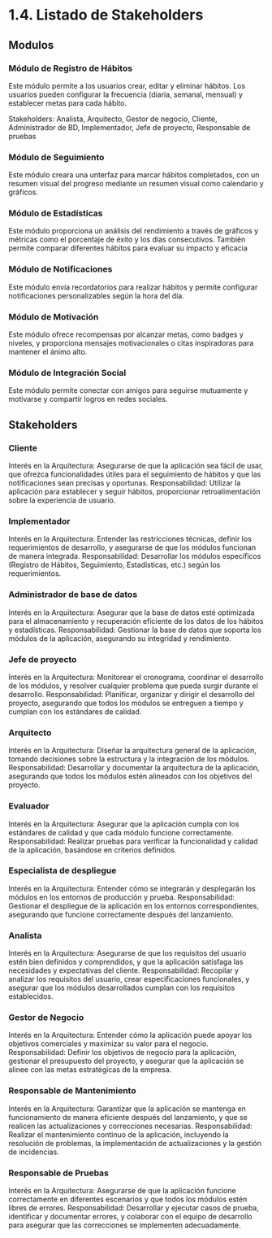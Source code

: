 # 1.4. Listado de Stakeholders

## Modulos

### Módulo de Registro de Hábitos

Este módulo permite a los usuarios crear, editar y eliminar hábitos. Los usuarios pueden configurar la frecuencia (diaria, semanal, mensual) y establecer metas para cada hábito.

Stakeholders: Analista, Arquitecto, Gestor de negocio, Cliente, Administrador de BD, Implementador, Jefe de proyecto, Responsable de pruebas

### Módulo de Seguimiento

Este módulo creara una unterfaz para marcar hábitos completados, con un resumen visual del progreso mediante un resumen visual como calendario y gráficos.

### Módulo de Estadísticas

Este módulo proporciona un análisis del rendimiento a través de gráficos y métricas como el porcentaje de éxito y los días consecutivos. También permite comparar diferentes hábitos para evaluar su impacto y eficacia

### Módulo de Notificaciones

Este módulo envía recordatorios para realizar hábitos y permite configurar notificaciones personalizables según la hora del día.

### Módulo de Motivación

Este módulo ofrece recompensas por alcanzar metas, como badges y niveles, y proporciona mensajes motivacionales o citas inspiradoras para mantener el ánimo alto.

### Módulo de Integración Social

Este módulo permite conectar con amigos para seguirse mutuamente y motivarse y compartir logros en redes sociales.

## Stakeholders

### Cliente
Interés en la Arquitectura: Asegurarse de que la aplicación sea fácil de usar, que ofrezca funcionalidades útiles para el seguimiento de hábitos y que las notificaciones sean precisas y oportunas.
Responsabilidad: Utilizar la aplicación para establecer y seguir hábitos, proporcionar retroalimentación sobre la experiencia de usuario.

### Implementador
Interés en la Arquitectura: Entender las restricciones técnicas, definir los requerimientos de desarrollo, y asegurarse de que los módulos funcionan de manera integrada.
Responsabilidad: Desarrollar los módulos específicos (Registro de Hábitos, Seguimiento, Estadísticas, etc.) según los requerimientos.

### Administrador de base de datos
Interés en la Arquitectura: Asegurar que la base de datos esté optimizada para el almacenamiento y recuperación eficiente de los datos de los hábitos y estadísticas.
Responsabilidad: Gestionar la base de datos que soporta los módulos de la aplicación, asegurando su integridad y rendimiento.

### Jefe de proyecto
Interés en la Arquitectura: Monitorear el cronograma, coordinar el desarrollo de los módulos, y resolver cualquier problema que pueda surgir durante el desarrollo.
Responsabilidad: Planificar, organizar y dirigir el desarrollo del proyecto, asegurando que todos los módulos se entreguen a tiempo y cumplan con los estándares de calidad.

### Arquitecto
Interés en la Arquitectura: Diseñar la arquitectura general de la aplicación, tomando decisiones sobre la estructura y la integración de los módulos.
Responsabilidad: Desarrollar y documentar la arquitectura de la aplicación, asegurando que todos los módulos estén alineados con los objetivos del proyecto.

### Evaluador
Interés en la Arquitectura: Asegurar que la aplicación cumpla con los estándares de calidad y que cada módulo funcione correctamente.
Responsabilidad: Realizar pruebas para verificar la funcionalidad y calidad de la aplicación, basándose en criterios definidos.

### Especialista de despliegue
Interés en la Arquitectura: Entender cómo se integrarán y desplegarán los módulos en los entornos de producción y prueba.
Responsabilidad: Gestionar el despliegue de la aplicación en los entornos correspondientes, asegurando que funcione correctamente después del lanzamiento.

### Analista
Interés en la Arquitectura: Asegurarse de que los requisitos del usuario estén bien definidos y comprendidos, y que la aplicación satisfaga las necesidades y expectativas del cliente.
Responsabilidad: Recopilar y analizar los requisitos del usuario, crear especificaciones funcionales, y asegurar que los módulos desarrollados cumplan con los requisitos establecidos.

### Gestor de Negocio
Interés en la Arquitectura: Entender cómo la aplicación puede apoyar los objetivos comerciales y maximizar su valor para el negocio.
Responsabilidad: Definir los objetivos de negocio para la aplicación, gestionar el presupuesto del proyecto, y asegurar que la aplicación se alinee con las metas estratégicas de la empresa.

### Responsable de Mantenimiento
Interés en la Arquitectura: Garantizar que la aplicación se mantenga en funcionamiento de manera eficiente después del lanzamiento, y que se realicen las actualizaciones y correcciones necesarias.
Responsabilidad: Realizar el mantenimiento continuo de la aplicación, incluyendo la resolución de problemas, la implementación de actualizaciones y la gestión de incidencias.

### Responsable de Pruebas
Interés en la Arquitectura: Asegurarse de que la aplicación funcione correctamente en diferentes escenarios y que todos los módulos estén libres de errores.
Responsabilidad: Desarrollar y ejecutar casos de prueba, identificar y documentar errores, y colaborar con el equipo de desarrollo para asegurar que las correcciones se implementen adecuadamente.


